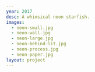 ```yaml
---
year: 2017
desc: A whimsical neon starfish.
images:
  - neon-small.jpg
  - neon-wall.jpg
  - neon-large.jpg
  - neon-behind-lit.jpg
  - neon-process.jpg
  - neon-paper.jpg
layout: project
---
```

